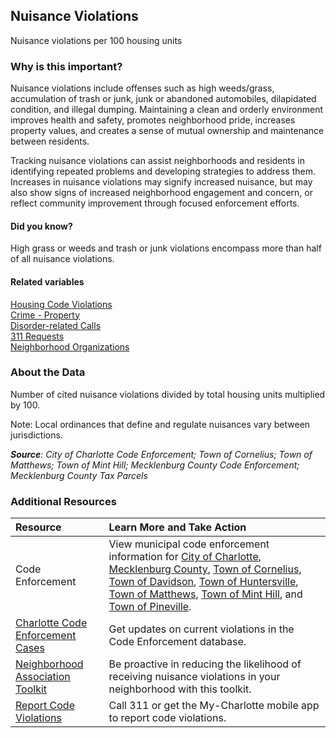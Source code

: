 ## Nuisance Violations
Nuisance violations per 100 housing units

### Why is this important?
Nuisance violations include offenses such as high weeds/grass, accumulation of trash or junk, junk or abandoned automobiles, dilapidated condition, and illegal dumping. Maintaining a clean and orderly environment improves health and safety, promotes neighborhood pride, increases property values, and creates a sense of mutual ownership and maintenance between residents. 

Tracking nuisance violations can assist neighborhoods and residents in identifying repeated problems and developing strategies to address them. Increases in nuisance violations may signify increased nuisance, but may also show signs of increased neighborhood engagement and concern, or reflect community improvement through focused enforcement efforts.

#### Did you know?
High grass or weeds and trash or junk violations encompass more than half of all nuisance violations. 

#### Related variables
<a href="javascript:void(0)" onclick="model.metricId = 'm68'">Housing Code Violations</a>  
<a href="javascript:void(0)" onclick="model.metricId = 'm59'">Crime - Property</a>  
<a href="javascript:void(0)" onclick="model.metricId = 'm60'">Disorder-related Calls</a>  
<a href="javascript:void(0)" onclick="model.metricId = 'm52'">311 Requests</a>  
<a href="javascript:void(0)" onclick="model.metricId = 'm73'">Neighborhood Organizations</a>  

### About the Data
Number of cited nuisance violations divided by total housing units multiplied by 100. 

Note: Local ordinances that define and regulate nuisances vary between jurisdictions. 

_**Source**: City of Charlotte Code Enforcement; Town of Cornelius; Town of Matthews; Town of Mint Hill; Mecklenburg County Code Enforcement; Mecklenburg County Tax Parcels_

### Additional Resources
|Resource | Learn More and Take Action | 
|:--- | :--- |
|Code Enforcement | View municipal code enforcement information for [City of Charlotte](http://charlottenc.gov/NBS/Code/HealthSanitation/Pages/default.aspx), [Mecklenburg County](http://charmeck.org/mecklenburg/county/LUESA/CodeEnforcement/Pages/default.aspx), [Town of Cornelius](http://www.cornelius.org/index.aspx?NID=176), [Town of Davidson](http://www.ci.davidson.nc.us/index.aspx?nid=478), [Town of Huntersville](http://www.huntersville.org/Departments/Planning/CodeEnforcement.aspx), [Town of Matthews](http://www.matthewsnc.gov/pview.aspx?id=20798&catid=567), [Town of Mint Hill](http://www.minthill.com/code_enforcement.php?Code-Enforcement-1), and [Town of Pineville](http://www.pinevillenc.gov/Departments/PlanningZoning/tabid/128/Default.aspx).
|[Charlotte Code Enforcement Cases](http://charlottenc.gov/NBS/Code/NonResidential/Pages/NonResCases.aspx)|Get updates on current violations in the Code Enforcement database.
|[Neighborhood Association Toolkit](http://charlottenc.gov/NBS/CE/CommunityInfo/Pages/default.aspx) |Be proactive in reducing the likelihood of receiving nuisance violations in your neighborhood with this toolkit.
|[Report Code Violations](http://charlottenc.gov/NBS/Code/Pages/Report.aspx) |Call 311 or get the My-Charlotte mobile app to report code violations.
